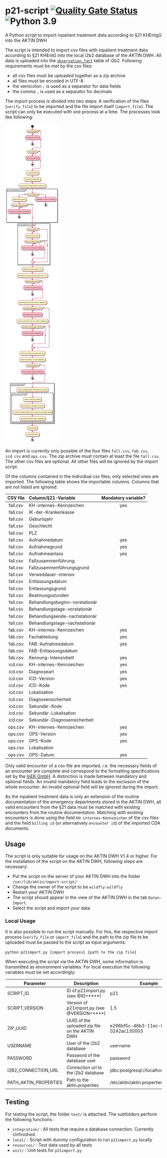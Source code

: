 # p21-script [![Quality Gate Status](https://sonarcloud.io/api/project_badges/measure?project=aktin_p21-script&metric=alert_status)](https://sonarcloud.io/summary/new_code?id=aktin_p21-script) ![Python 3.9](https://img.shields.io/badge/python-3.9-blue)

A Python script to import inpatient treatment data according to §21 KHEntgG into the AKTIN DWH

The script is intended to import csv files with inpatient treatment data according to §21 KHEntG into the local i2b2 database of the AKTIN DWH. All data is uploaded into the [`observation_fact`](https://community.i2b2.org/wiki/display/ServerSideDesign/OBSERVATION_FACT+Table) table of i2b2. Following requirements must be met by the csv files:
* all csv files must be uploaded together as a zip archive
* all files must be encoded in UTF-8
* the semicolon `;` is used as a separator for data fields
* the comma `,` is used as a separator for decimals

The import process is divided into two steps: A verification of the files (`verify_file`) to be imported and the file import itself (`import_file`). The script can only be executed with one process at a time. The processes
look like following:

![sequence diagram](./docs/dwh_activity.png)

An import is currently only possible of the four files `fall.csv`, `fab.csv`, `icd.csv` and `ops.csv`. The zip archive must contain at least the file `fall.csv`. The other csv files are optional. All other files will be
ignored by the import script.

Of the columns contained in the individual csv files, only selected ones are imported. The following table shows the importable columns. Columns that are not listed are ignored.

| CSV file | Column/§21-Variable | Mandatory variable? |
| :-------------: |:-------------| :-----:|
| fall.csv | KH-internes-Kennzeichen | yes |
| fall.csv | IK-der-Krankenkasse | |
| fall.csv | Geburtsjahr | |
| fall.csv | Geschlecht | |
| fall.csv | PLZ | |
| fall.csv | Aufnahmedatum    |  yes |
| fall.csv | Aufnahmegrund    |  yes |
| fall.csv | Aufnahmeanlass    |  yes |
| fall.csv | Fallzusammenführung    | |
| fall.csv | Fallzusammenführungsgrund    | |
| fall.csv | Verweildauer-intensiv    | |
| fall.csv | Entlassungsdatum    | |
| fall.csv | Entlassungsgrund    | |
| fall.csv | Beatmungsstunden    | |
| fall.csv | Behandlungsbeginn-vorstationär    | |
| fall.csv | Behandlungstage-vorstationär    | |
| fall.csv | Behandlungsende-nachstationär    | |
| fall.csv | Behandlungstage-nachstationär    | |
| fab.csv  | KH-internes-Kennzeichen    |  yes |
| fab.csv  | Fachabteilung    |  yes |
| fab.csv  | FAB-Aufnahmedatum    |  yes |
| fab.csv  | FAB-Entlassungsdatum    | |
| fab.csv  | Kennung-Intensivbett    |  yes |
| icd.csv  | KH-internes-Kennzeichen    |  yes |
| icd.csv  | Diagnoseart    |  yes |
| icd.csv  | ICD-Version    |  yes |
| icd.csv  | ICD-Kode    |  yes |
| icd.csv  | Lokalisation    | |
| icd.csv  | Diagnosensicherheit    | |
| icd.csv  | Sekundär-Kode    | |
| icd.csv  | Sekundär-Lokalisation    | |
| icd.csv  | Sekundär-Diagnosensicherheit    | |
| ops.csv  | KH-internes-Kennzeichen    |  yes |
| ops.csv  | OPS-Version    |  yes |
| ops.csv  | OPS-Kode    |  yes |
| ops.csv  | Lokalisation    | |
| ops.csv  | OPS-Datum    |  yes |

Only valid encounter of a csv file are imported, i.e. the necessary fields of an encounter are complete and correspond to the formatting specifications set by
the [InEK GmbH](https://www.g-drg.de/Datenlieferung_gem._21_KHEntgG). A distinction is made between mandatory and optional fields. An invalid mandatory field leads to the exclusion of the whole encounter. An invalid optional
field will be ignored during the import.

As the inpatient treatment data is only an extension of the routine documentation of the emergency departments stored in the AKTIN DWH, all valid encounters from the §21 data must be matched with existing encounters from the
routine documentation. Matching with existing encounters is done using the field `KH-internes-Kennzeichen` of the csv files and the field `billing id` (or alternatively `encounter id`) of the imported CDA documents.

## Usage

The script is only suitable for usage on the AKTIN DWH V1.4 or higher. For the installation of the script on the AKTIN DWH, following steps are necessary:

* Put the script on the server of your AKTIN DWH into the folder `/var/lib/aktin/import-script/`
* Change the owner of the script to be `wildfly:wildfly`
* Restart your AKTIN DWH
* The script should appear in the view of the AKTIN DWH in the tab `Daten-Import`.
* Select the script and import your data

### Local Usage

It is also possible to run the script manually. For this, the respective import process (`verify_file` or `import_file`) and the path to the zip file to be uploaded must be passed to the script as input arguments:

`python p21import.py {import process} {path to the zip file}`

When executing the script via the AKTIN DWH, some information is transmitted as environment variables. For local execution the following variables must be set accordingly:

| Parameter  | Description | Example |
| ------------- | ------------- | ------------- |
| SCRIPT_ID | ID of p21import.py (see @ID=****) | p21 |
| SCRIPT_VERSION | Version of p21import.py (see @VERSION=****) | 1.5 |
| ZIP_UUID | UUID of the uploaded zip file on the AKTIN DWH | e296bf5c-46b3-11ec-81d3-0242ac130003 |
| USERNAME | User of the i2b2 database | username |
| PASSWORD | Password of the database user | password |
| I2B2_CONNECTION_URL | Connection url to the i2b2 database | jdbc:postgresql://localhost:5432/i2b2 |
| PATH_AKTIN_PROPERTIES | Path to the aktin.properties | /etc/aktin/aktin.properties |


## Testing

For testing the script, the folder `test/` is attached. The subfolders perform the following functions :

* `integration/` : All tests that require a database connection. Currently Unfinished.
* `local/` : Script with dummy configuration to run `p21import.py` locally
* `resources/` : Test data used by all tests
* `unit/` : Unit tests for `p21import.py`
